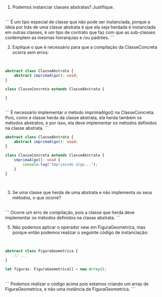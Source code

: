 1. Podemos instanciar classes abstratas? Justifique.
<br>
```
É um tipo especial de classe que não pode ser instanciada, porque a ideia por trás de uma classe abstrata 
é que ela seja herdada e instanciada em outras classes, é um tipo de contrato que faz com que as sub-classes 
contemplem as mesmas hierarquias e /ou padrões.
```
<br>

2. Explique o que é necessário para que a compilação da ClasseConcreta ocorra sem erros:
<br>

```typescript
abstract class ClasseAbstrata {
    abstract imprimaAlgo(): void;
}

class ClasseConcreta extends ClasseAbstrata {

}
```
<br>
```
É necessário implementar o método imprimaAlgo() na ClasseConcreta. Pois, como a classe herda da classe abstrata, ela herda 
também os métodos abstratos, e por isso, ela deve implementar os métodos definidos na classe abstrata.
```
<br>

```typescript	
abstract class ClasseAbstrata {
    abstract imprimaAlgo(): void;
}

class ClasseConcreta extends ClasseAbstrata {
    imprimaAlgo(): void {
        console.log("Imprimindo algo...");
    }
}
```
<br>

3. Se uma classe que herda de uma abstrata e não implementa os seus métodos, o que ocorre?
<br>
```
Ocorre um erro de compilação, pois a classe que herda deve implementar os métodos definidos na classe abstrata.
```
<br>

5. Não podemos aplicar o operador new em FiguraGeometrica, mas porque então podemos realizar o seguinte código de instanciação:
<br>

```typescript
abstract class FiguraGeometrica {
    // ...
}

let figuras: FiguraGeometrica[] = new Array();
```

<br>
```
Podemos realizar o código acima pois estamos criando um array de FiguraGeometrica, e não uma instância de FiguraGeometrica.
```